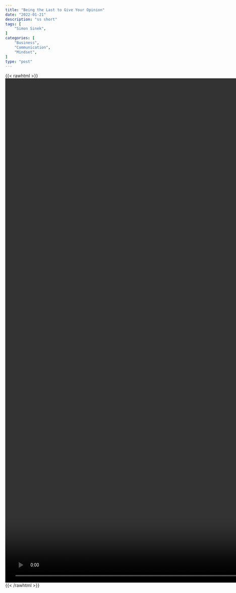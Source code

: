 ```yaml
---
title: "Being the Last to Give Your Opinion"
date: "2022-01-21"
description: "ss short"
tags: [
    "Simon Sinek",
]
categories: [
    "Business",
    "Communication",
    "Mindset",
]
type: "post"
---
```

{{< rawhtml >}}
    <video style="height:40vh;width:auto" overflow="hidden" controls>
        <source src="https://clips.dev00ps.com/Simon_Sinek/hold_opinions_till_everyone_has_spoken.mp4" type="video/mp4"> 
    </video>
{{< /rawhtml >}}